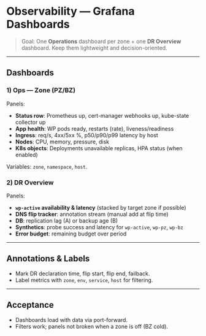 # Observability — Grafana Dashboards

> Goal: One **Operations** dashboard per zone + one **DR Overview** dashboard. Keep them lightweight and decision-oriented.

---

## Dashboards

### 1) **Ops — Zone (PZ/BZ)**
Panels:
- **Status row**: Prometheus up, cert-manager webhooks up, kube-state collector up
- **App health**: WP pods ready, restarts (rate), liveness/readiness
- **Ingress**: req/s, 4xx/5xx %, p50/p90/p99 latency by host
- **Nodes**: CPU, memory, pressure, disk
- **K8s objects**: Deployments unavailable replicas, HPA status (when enabled)

Variables: `zone`, `namespace`, `host`.

### 2) **DR Overview**
Panels:
- **`wp-active` availability & latency** (stacked by target zone if possible)
- **DNS flip tracker**: annotation stream (manual add at flip time)
- **DB**: replication lag (A) or backup age (B)
- **Synthetics**: probe success and latency for `wp-active`, `wp-pz`, `wp-bz`
- **Error budget**: remaining budget over period

---

## Annotations & Labels
- Mark DR declaration time, flip start, flip end, failback.
- Label metrics with `zone`, `env`, `service`, `host` for filtering.

---

## Acceptance
- Dashboards load with data via port-forward.
- Filters work; panels not broken when a zone is off (BZ cold).

